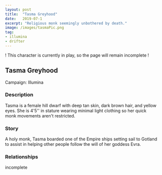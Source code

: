 ```yaml
---
layout: post
title:  "Tasma Greyhood"
date:   2019-07-1
excerpt: "Religious monk seemingly unbothered by death."
image: /images/tasmaPic.png
tag:
- illumina
- drifter
---
```


! This character is currently in play, so the page will remain incomplete !

## Tasma Greyhood

Campaign: Illumina

### Description
Tasma is a female hill dwarf with deep tan skin, dark brown hair, and yellow eyes. She is 4'5'' in stature wearing minimal light clothing so her quick monk movements aren't restricted.

### Story
A holy monk, Tasma boarded one of the Empire ships setting sail to Gotland to assist in helping other people follow the will of her goddess Evra.

### Relationships
incomplete
